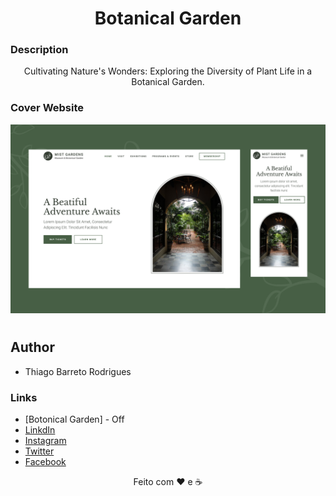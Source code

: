 <h1 align="center">Botanical Garden</h1>

### Description
<p align="center">Cultivating Nature's Wonders: Exploring the Diversity of Plant Life in a Botanical Garden.</p>

### Cover Website

<img src="./assets/botonical-cover.svg" />

#

## Author

- Thiago Barreto Rodrigues

### Links

- [Botonical Garden] - Off
- [LinkdIn](https://www.linkedin.com/in/thiago-barreto-rodrigues/)
- [Instagram](https://www.instagram.com/dev_rodrigues/)
- [Twitter](https://twitter.com/barretodev)
- [Facebook](https://web.facebook.com/profile.php?id=100028723125858)

<p align="center">Feito com ❤️ e ☕</p>